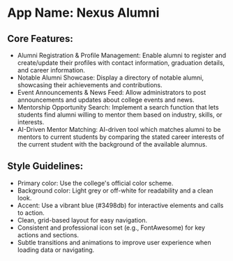 # **App Name**: Nexus Alumni

## Core Features:

- Alumni Registration & Profile Management: Enable alumni to register and create/update their profiles with contact information, graduation details, and career information.
- Notable Alumni Showcase: Display a directory of notable alumni, showcasing their achievements and contributions.
- Event Announcements & News Feed: Allow administrators to post announcements and updates about college events and news.
- Mentorship Opportunity Search: Implement a search function that lets students find alumni willing to mentor them based on industry, skills, or interests.
- AI-Driven Mentor Matching: AI-driven tool which matches alumni to be mentors to current students by comparing the stated career interests of the current student with the background of the available alumnus.

## Style Guidelines:

- Primary color: Use the college's official color scheme.
- Background color: Light grey or off-white for readability and a clean look.
- Accent: Use a vibrant blue (#3498db) for interactive elements and calls to action.
- Clean, grid-based layout for easy navigation.
- Consistent and professional icon set (e.g., FontAwesome) for key actions and sections.
- Subtle transitions and animations to improve user experience when loading data or navigating.